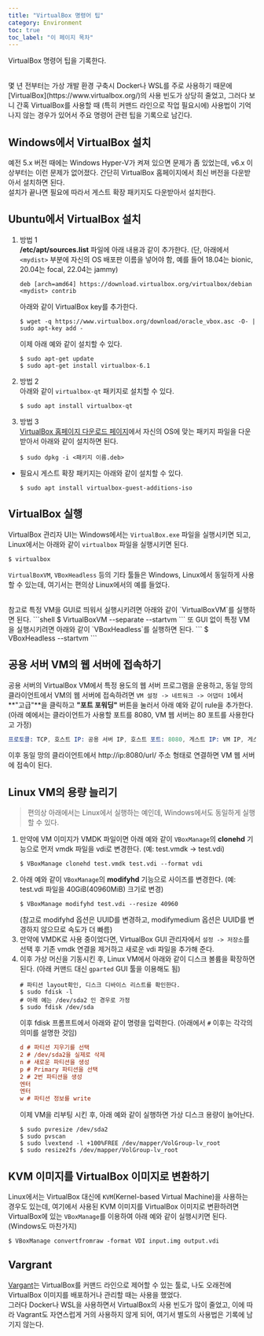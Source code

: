 ```yaml
---
title: "VirtualBox 명령어 팁"
category: Environment
toc: true
toc_label: "이 페이지 목차"
---
```


VirtualBox 명령어 팁을 기록한다.

<br>
몇 년 전부터는 가상 개발 환경 구축시 Docker나 WSL를 주로 사용하기 때문에 [VirtualBox](https://www.virtualbox.org/)의 사용 빈도가 상당히 줄었고, 그러다 보니 간혹 VirtualBox를 사용할 때 (특히 커맨드 라인으로 작업 필요시에) 사용법이 기억나지 않는 경우가 있어서 주요 명령어 관련 팁을 기록으로 남긴다.

## Windows에서 VirtualBox 설치
예전 5.x 버전 때에는 Windows Hyper-V가 켜져 있으면 문제가 좀 있었는데, v6.x 이상부터는 이런 문제가 없어졌다. 간단히 VirtualBox 홈페이지에서 최신 버전을 다운받아서 설치하면 된다.  
설치가 끝나면 필요에 따라서 게스트 확장 패키지도 다운받아서 설치한다.

## Ubuntu에서 VirtualBox 설치
1. 방법 1  
   **/etc/apt/sources.list** 파일에 아래 내용과 같이 추가한다. (단, 아래에서 `<mydist>` 부분에 자신의 OS 배포판 이름을 넣어야 함, 예를 들어 18.04는 bionic, 20.04는 focal, 22.04는 jammy)
   ```shell
   deb [arch=amd64] https://download.virtualbox.org/virtualbox/debian <mydist> contrib
   ```
   아래와 같이 VirtualBox key를 추가한다.
   ```shell
   $ wget -q https://www.virtualbox.org/download/oracle_vbox.asc -O- | sudo apt-key add -
   ```
   이제 아래 예와 같이 설치할 수 있다.
   ```shell
   $ sudo apt-get update
   $ sudo apt-get install virtualbox-6.1
   ```
1. 방법 2  
   아래와 같이 `virtualbox-qt` 패키지로 설치할 수 있다.
   ```shell
   $ sudo apt install virtualbox-qt
   ```
1. 방법 3  
   [VirtualBox 홈페이지 다운로드 페이지](https://www.virtualbox.org/wiki/Linux_Downloads)에서 자신의 OS에 맞는 패키지 파일을 다운받아서 아래와 같이 설치하면 된다.
   ```shell
   $ sudo dpkg -i <패키지 이름.deb>
   ```

* 필요시 게스트 확장 패키지는 아래와 같이 설치할 수 있다.
  ```shell
  $ sudo apt install virtualbox-guest-additions-iso
  ```

## VirtualBox 실행
VirtualBox 관리자 UI는 Windows에서는 `VirtualBox.exe` 파일을 실행시키면 되고, Linux에서는 아래와 같이 `virtualbox` 파일을 실행시키면 된다.
```shell
$ virtualbox
```
`VirtualBoxVM`, `VBoxHeadless` 등의 기타 툴들은 Windows, Linux에서 동일하게 사용할 수 있는데, 여기서는 편의상 Linux에서의 예를 들었다.

<br>
참고로 특정 VM을 GUI로 띄워서 실행시키려면 아래와 같이 `VirtualBoxVM`를 실행하면 된다.
```shell
$ VirtualBoxVM --separate --startvm <VM 이름>
```
또 GUI 없이 특정 VM을 실행시키려면 아래와 같이 `VBoxHeadless`를 실행하면 된다.
```
$ VBoxHeadless --startvm <VM 이름>
```

## 공용 서버 VM의 웹 서버에 접속하기
공용 서버의 VirtualBox VM에서 특정 용도의 웹 서버 프로그램을 운용하고, 동일 망의 클라이언트에서 VM의 웹 서버에 접속하려면 `VM 설정 -> 네트워크 -> 어댑터 1`에서 **"고급"**을 클릭하고 **"포트 포워딩"** 버튼을 눌러서 아래 예와 같이 rule을 추가한다.  (아래 예에서는 클라이언트가 사용할 포트를 8080, VM 웹 서버는 80 포트를 사용한다고 가정)
```s
프로토콜: TCP, 호스트 IP: 공용 서버 IP, 호스트 포트: 8080, 게스트 IP: VM IP, 게스트 포트: 80
```
이후 동일 망의 클라이언트에서 http://ip:8080/url/ 주소 형태로 연결하면 VM 웹 서버에 접속이 된다.

## Linux VM의 용량 늘리기
>편의상 아래에서는 Linux에서 실행하는 예인데, Windows에서도 동일하게 실행할 수 있다.

1. 만약에 VM 이미지가 VMDK 파일이면 아래 예와 같이 `VBoxManage`의 **clonehd** 기능으로 먼저 vmdk 파일을 vdi로 변경한다. (예: test.vmdk -> test.vdi)
   ```shell
   $ VBoxManage clonehd test.vmdk test.vdi --format vdi
   ```
1. 아래 예와 같이 `VBoxManage`의 **modifyhd** 기능으로 사이즈를 변경한다. (예: test.vdi 파일을 40GiB(40960MiB) 크기로 변경)
   ```shell
   $ VBoxManage modifyhd test.vdi --resize 40960
   ```
   (참고로 modifyhd 옵션은 UUID를 변경하고, modifymedium 옵션은 UUID를 변경하지 않으므로 속도가 더 빠름)
1. 만약에 VMDK로 사용 중이었다면, VirtualBox GUI 관리자에서 `설정 -> 저장소`를 선택 후 기존 vmdk 연결을 제거하고 새로운 vdi 파일을 추가해 준다.
1. 이후 가상 머신을 기동시킨 후, Linux VM에서 아래와 같이 디스크 볼륨을 확장하면 된다. (아래 커맨드 대신 `gparted` GUI 툴을 이용해도 됨)
   ```shell
   # 파티션 layout확인, 디스크 디바이스 리스트를 확인한다.
   $ sudo fdisk -l
   # 아래 예는 /dev/sda2 인 경우로 가정
   $ sudo fdisk /dev/sda
   ```
   이후 fdisk 프롬프트에서 아래와 같이 명령을 입력한다. (아래에서 `#` 이후는 각각의 의미를 설명한 것임)
   ```ini
   d # 파티션 지우기를 선택
   2 # /dev/sda2을 실제로 삭제
   n # 새로운 파티션을 생성
   p # Primary 파티션을 선택
   2 # 2번 파티션을 생성
   엔터
   엔터
   w # 파티션 정보를 write
   ```
   이제 VM을 리부팅 시킨 후, 아래 예와 같이 실행하면 가상 디스크 용량이 늘어난다.
   ```shell
   $ sudo pvresize /dev/sda2
   $ sudo pvscan
   $ sudo lvextend -l +100%FREE /dev/mapper/VolGroup-lv_root
   $ sudo resize2fs /dev/mapper/VolGroup-lv_root
   ```

## KVM 이미지를 VirtualBox 이미지로 변환하기
Linux에서는 VirtualBox 대신에 `KVM`(Kernel-based Virtual Machine)을 사용하는 경우도 있는데, 여기에서 사용된 KVM 이미지를 VirtualBox 이미지로 변환하려면 VirtualBox에 있는 `VBoxManage`를 이용하여 아래 예와 같이 실행시키면 된다. (Windows도 마찬가지)  
```shell
$ VBoxManage convertfromraw -format VDI input.img output.vdi
```

## Vargrant
[Vargant](https://www.vagrantup.com/)는 VirtualBox를 커맨드 라인으로 제어할 수 있는 툴로, 나도 오래전에 VirtualBox 이미지를 배포하거나 관리할 때는 사용을 했었다.  
그러다 Docker나 WSL을 사용하면서 VirtualBox의 사용 빈도가 많이 줄었고, 이에 따라 Vagrant도 자연스럽게 거의 사용하지 않게 되어, 여기서 별도의 사용법은 기록에 남기지 않는다.
